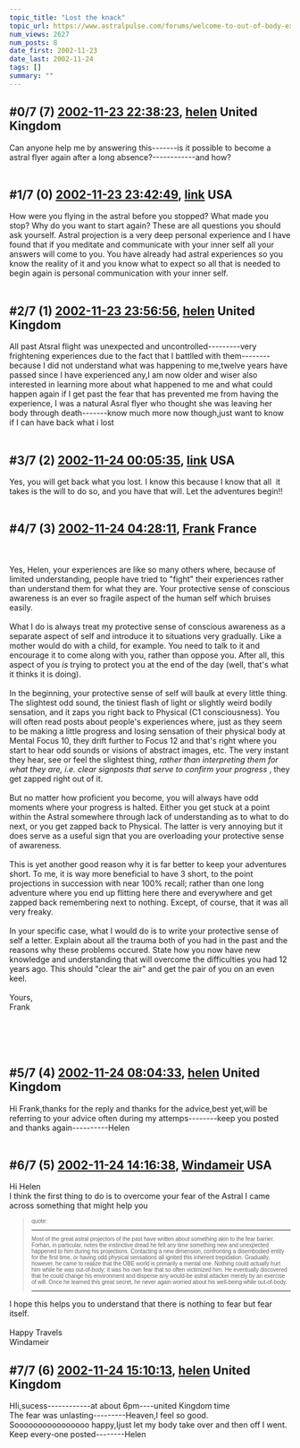 ```yaml
---
topic_title: "Lost the knack"
topic_url: https://www.astralpulse.com/forums/welcome-to-out-of-body-experiences!/lost-the-knack
num_views: 2627
num_posts: 8
date_first: 2002-11-23
date_last: 2002-11-24
tags: []
summary: ""
---
```


## \#0/7 (7) [2002-11-23 22:38:23](https://www.astralpulse.com/forums/index.php?msg=118403), [helen](https://www.astralpulse.com/forums/profile/?u=1488) United Kingdom ##
<section>
Can anyone help me by answering this-------is it possible to become a astral flyer again after a long absence?------------and how?
<br>
<br>
</section>

## \#1/7 (0) [2002-11-23 23:42:49](https://www.astralpulse.com/forums/index.php?msg=17366), [link](https://www.astralpulse.com/forums/profile/?u=1398) USA ##
<section>
How were you flying in the astral before you stopped? What made you stop? Why do you want to start again? These are all questions you should ask yourself. Astral projection is a very deep personal experience and I have found that if you meditate and communicate with your inner self all your answers will come to you. You have already had astral experiences so you know the reality of it and you know what to expect so all that is needed to begin again is personal communication with your inner self.
<br>
<br>
</section>

## \#2/7 (1) [2002-11-23 23:56:56](https://www.astralpulse.com/forums/index.php?msg=17367), [helen](https://www.astralpulse.com/forums/profile/?u=1488) United Kingdom ##
<section>
All past Atsral flight was unexpected and uncontrolled---------very frightening experiences due to the fact that I battlled with them-------- because I did not understand what was happening to me,twelve years have passed since I have experienced any,I am now older and wiser also interested in learning more about what happened to me and what could happen again if I get past the fear that has prevented me from having the experience, I was a natural Asral flyer who thought she was leaving her body through death-------know much more now though,just want to know if I can have back what i lost
<br>
<br>
</section>

## \#3/7 (2) [2002-11-24 00:05:35](https://www.astralpulse.com/forums/index.php?msg=17368), [link](https://www.astralpulse.com/forums/profile/?u=1398) USA ##
<section>
Yes, you will get back what you lost. I know this because I know that all  it takes is the will to do so, and you have that will. Let the adventures begin!!
<br>
<br>
</section>

## \#4/7 (3) [2002-11-24 04:28:11](https://www.astralpulse.com/forums/index.php?msg=17381), [Frank](https://www.astralpulse.com/forums/profile/?u=359) France ##
<section>
<br>
<br>
Yes, Helen, your experiences are like so many others where, because of limited understanding, people have tried to "fight" their experiences rather than understand them for what they are. Your protective sense of conscious awareness is an ever so fragile aspect of the human self which bruises easily.
<br>
<br>
What I do is always treat my protective sense of conscious awareness as a separate aspect of self and introduce it to situations very gradually. Like a mother would do with a child, for example. You need to talk to it and encourage it to come along with you, rather than oppose you. After all, this aspect of you
<i>
 is
</i>
trying to protect you at the end of the day (well, that's what it thinks it is doing).
<br>
<br>
In the beginning, your protective sense of self will baulk at every little thing. The slightest odd sound, the tiniest flash of light or slightly weird bodily sensation, and it zaps you right back to Physical (C1 consciousness). You will often read posts about people's experiences where, just as they seem to be making a little progress and losing sensation of their physical body at Mental Focus 10, they drift further to Focus 12 and that's right where you start to hear odd sounds or visions of abstract images, etc. The very instant they hear, see or feel the slightest thing,
<i>
 rather than interpreting them for what they are, i.e. clear signposts that serve to confirm your progress
</i>
, they get zapped right out of it.
<br>
<br>
But no matter how proficient you become, you will always have odd moments where your progress is halted. Either you get stuck at a point within the Astral somewhere through lack of understanding as to what to do next, or you get zapped back to Physical. The latter is very annoying but it does serve as a useful sign that you are overloading your protective sense of awareness.
<br>
<br>
This is yet another good reason why it is far better to keep your adventures short. To me, it is way more beneficial to have 3 short, to the point projections in succession with near 100% recall; rather than one long adventure where you end up flitting here there and everywhere and get zapped back remembering next to nothing. Except, of course, that it was all very freaky.
<br>
<br>
In your specific case, what I would do is to write your protective sense of self a letter. Explain about all the trauma both of you had in the past and the reasons why these problems occured. State how you now have new knowledge and understanding that will overcome the difficulties you had 12 years ago. This should "clear the air" and get the pair of you on an even keel.
<br>
<br>
Yours,
<br>
Frank
<br>
<br>
<br>
<br>
<br>
</section>

## \#5/7 (4) [2002-11-24 08:04:33](https://www.astralpulse.com/forums/index.php?msg=17401), [helen](https://www.astralpulse.com/forums/profile/?u=1488) United Kingdom ##
<section>
Hi Frank,thanks for the reply and thanks for the advice,best yet,will be referring to your advice often during my attemps--------keep you posted and thanks again----------Helen
<br>
<br>
</section>

## \#6/7 (5) [2002-11-24 14:16:38](https://www.astralpulse.com/forums/index.php?msg=17421), [Windameir](https://www.astralpulse.com/forums/profile/?u=815) USA ##
<section>
Hi Helen
<br>
I think the first thing to do is to overcome your fear of the Astral I came across something that might help you
<blockquote id="quote">
 <font face='"Arial"' id="quote" size="1">
  quote:
  <hr height="1" id="quote" noshade=""/>
  Most of the great astral projectors of the past have written about something akin to the fear barrier. Forhan, in particular, notes the instinctive dread he felt any time something new and unexpected happened to him during his projections. Contacting a new dimension, confronting a disembodied entity for the first time, or having odd physical sensations all ignited this inherent trepidation. Gradually, however, he came to realize that the OBE world is primarily a mental one. Nothing could actually hurt him while he was out-of-body; it was his own fear that so often victimized him. He eventually discovered that he could change his environment and disperse any would-be astral attacker merely by an exercise of will. Once he learned this great secret, he never again worried about his well-being while out-of-body.
  <br>
  <hr height="1" id="quote" noshade=""/>
 </font>
</blockquote>
I hope this helps you to understand that there is nothing to fear but fear itself.
<br>
<br>
Happy Travels
<br>
Windameir
</section>

## \#7/7 (6) [2002-11-24 15:10:13](https://www.astralpulse.com/forums/index.php?msg=17428), [helen](https://www.astralpulse.com/forums/profile/?u=1488) United Kingdom ##
<section>
HIi,sucess------------at about 6pm----united Kingdom time
<br>
The fear was unlasting---------Heaven,I feel so good.
<br>
Soooooooooooooooo happy,Ijust let my body take over and then off I went.
<br>
Keep every-one posted--------Helen
<br>
<br>
</section>